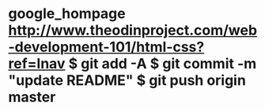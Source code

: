 google_hompage
http://www.theodinproject.com/web-development-101/html-css?ref=lnav
$ git add -A
$ git commit -m "update README"
$ git push origin master
==============
